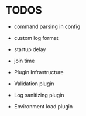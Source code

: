 TODOS
=====

- command parsing in config
- custom log format
- startup delay
- join time

- Plugin Infrastructure
- Validation plugin
- Log sanitizing plugin
- Environment load plugin

